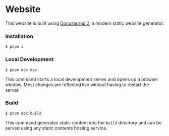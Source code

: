 # Website

This website is built using [Docusaurus 2](https://docusaurus.io/), a modern static website generator.

### Installation

```
$ pnpm i
```

### Local Development

```
$ pnpm doc dev
```

This command starts a local development server and opens up a browser window. Most changes are reflected live without having to restart the server.

### Build

```
$ pnpm doc build
```

This command generates static content into the `build` directory and can be served using any static contents hosting service.
